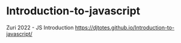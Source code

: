 # Introduction-to-javascript
Zuri 2022 - JS Introduction
https://djtotes.github.io/Introduction-to-javascript/
